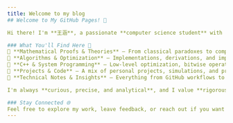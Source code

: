 ```yaml
---
title: Welcome to my blog
## Welcome to My GitHub Pages! 🚀  

Hi there! I'm **王涵**, a passionate **computer science student** with a deep interest in **algorithms, mathematics, and programming**. I enjoy solving complex problems, exploring **probability theory, data structures, and system programming**, and diving into the intricacies of **computational theory**.  

### What You'll Find Here 🧐  
🔹 **Mathematical Proofs & Theories** – From classical paradoxes to complex analysis.  
🔹 **Algorithms & Optimization** – Implementations, derivations, and improvements.  
🔹 **C++ & System Programming** – Low-level optimization, bitwise operations, and memory management.  
🔹 **Projects & Code** – A mix of personal projects, simulations, and practical applications.  
🔹 **Technical Notes & Insights** – Everything from GitHub workflows to LaTeX formatting tricks.  

I'm always **curious, precise, and analytical**, and I value **rigorous explanations and efficient solutions**. If you're someone who loves **deep dives into logic and computation**, you'll find something interesting here.  

### Stay Connected 🌐  
Feel free to explore my work, leave feedback, or reach out if you want to discuss **anything technical, mathematical, or just fascinating**! 🚀
---
```


